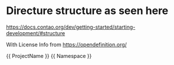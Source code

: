 # Directure structure as seen here

https://docs.contao.org/dev/getting-started/starting-development/#structure


With License Info from https://opendefinition.org/


{{ ProjectName }}
{{ Namespace }}